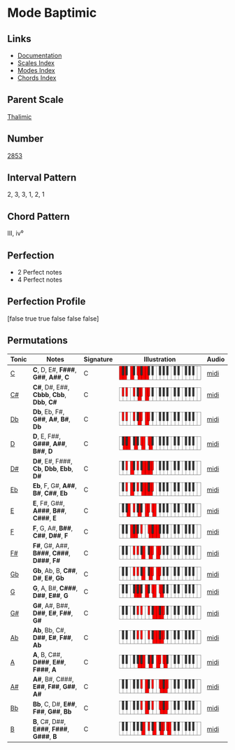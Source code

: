 # Mode Baptimic

## Links

- [Documentation](index.md)
- [Scales Index](Scales.md)
- [Modes Index](Modes.md)
- [Chords Index](Chords.md)

## Parent Scale

[Thalimic](ScaleThalimic.md)

## Number

[2853](https://ianring.com/musictheory/scales/2853)

## Interval Pattern

2, 3, 3, 1, 2, 1

## Chord Pattern

III, iv⁰

## Perfection

- 2 Perfect notes
- 4 Perfect notes

## Perfection Profile

[false true true false false false]

## Permutations

| Tonic | Notes | Signature | Illustration | Audio |
|-------|-------|-----------|--------------|-------|
| [C](ModeCNaturalBaptimic.md) | **C**, D, E#, **F###**, **G##**, **A##**, **C** | C | ![CNaturalBaptimic](ModeCNaturalBaptimic.png) | [midi](https://github.com/edipermadi/music/blob/main/docs/ModeCNaturalBaptimic.mid?raw=true) |
| [C#](ModeCSharpBaptimic.md) | **C#**, D#, E##, **Cbbb**, **Cbb**, **Dbb**, **C#** | C | ![CSharpBaptimic](ModeCSharpBaptimic.png) | [midi](https://github.com/edipermadi/music/blob/main/docs/ModeCSharpBaptimic.mid?raw=true) |
| [Db](ModeDFlatBaptimic.md) | **Db**, Eb, F#, **G##**, **A#**, **B#**, **Db** | C | ![DFlatBaptimic](ModeDFlatBaptimic.png) | [midi](https://github.com/edipermadi/music/blob/main/docs/ModeDFlatBaptimic.mid?raw=true) |
| [D](ModeDNaturalBaptimic.md) | **D**, E, F##, **G###**, **A##**, **B##**, **D** | C | ![DNaturalBaptimic](ModeDNaturalBaptimic.png) | [midi](https://github.com/edipermadi/music/blob/main/docs/ModeDNaturalBaptimic.mid?raw=true) |
| [D#](ModeDSharpBaptimic.md) | **D#**, E#, F###, **Cb**, **Dbb**, **Ebb**, **D#** | C | ![DSharpBaptimic](ModeDSharpBaptimic.png) | [midi](https://github.com/edipermadi/music/blob/main/docs/ModeDSharpBaptimic.mid?raw=true) |
| [Eb](ModeEFlatBaptimic.md) | **Eb**, F, G#, **A##**, **B#**, **C##**, **Eb** | C | ![EFlatBaptimic](ModeEFlatBaptimic.png) | [midi](https://github.com/edipermadi/music/blob/main/docs/ModeEFlatBaptimic.mid?raw=true) |
| [E](ModeENaturalBaptimic.md) | **E**, F#, G##, **A###**, **B##**, **C###**, **E** | C | ![ENaturalBaptimic](ModeENaturalBaptimic.png) | [midi](https://github.com/edipermadi/music/blob/main/docs/ModeENaturalBaptimic.mid?raw=true) |
| [F](ModeFNaturalBaptimic.md) | **F**, G, A#, **B##**, **C##**, **D##**, **F** | C | ![FNaturalBaptimic](ModeFNaturalBaptimic.png) | [midi](https://github.com/edipermadi/music/blob/main/docs/ModeFNaturalBaptimic.mid?raw=true) |
| [F#](ModeFSharpBaptimic.md) | **F#**, G#, A##, **B###**, **C###**, **D###**, **F#** | C | ![FSharpBaptimic](ModeFSharpBaptimic.png) | [midi](https://github.com/edipermadi/music/blob/main/docs/ModeFSharpBaptimic.mid?raw=true) |
| [Gb](ModeGFlatBaptimic.md) | **Gb**, Ab, B, **C##**, **D#**, **E#**, **Gb** | C | ![GFlatBaptimic](ModeGFlatBaptimic.png) | [midi](https://github.com/edipermadi/music/blob/main/docs/ModeGFlatBaptimic.mid?raw=true) |
| [G](ModeGNaturalBaptimic.md) | **G**, A, B#, **C###**, **D##**, **E##**, **G** | C | ![GNaturalBaptimic](ModeGNaturalBaptimic.png) | [midi](https://github.com/edipermadi/music/blob/main/docs/ModeGNaturalBaptimic.mid?raw=true) |
| [G#](ModeGSharpBaptimic.md) | **G#**, A#, B##, **D##**, **E#**, **F##**, **G#** | C | ![GSharpBaptimic](ModeGSharpBaptimic.png) | [midi](https://github.com/edipermadi/music/blob/main/docs/ModeGSharpBaptimic.mid?raw=true) |
| [Ab](ModeAFlatBaptimic.md) | **Ab**, Bb, C#, **D##**, **E#**, **F##**, **Ab** | C | ![AFlatBaptimic](ModeAFlatBaptimic.png) | [midi](https://github.com/edipermadi/music/blob/main/docs/ModeAFlatBaptimic.mid?raw=true) |
| [A](ModeANaturalBaptimic.md) | **A**, B, C##, **D###**, **E##**, **F###**, **A** | C | ![ANaturalBaptimic](ModeANaturalBaptimic.png) | [midi](https://github.com/edipermadi/music/blob/main/docs/ModeANaturalBaptimic.mid?raw=true) |
| [A#](ModeASharpBaptimic.md) | **A#**, B#, C###, **E##**, **F##**, **G##**, **A#** | C | ![ASharpBaptimic](ModeASharpBaptimic.png) | [midi](https://github.com/edipermadi/music/blob/main/docs/ModeASharpBaptimic.mid?raw=true) |
| [Bb](ModeBFlatBaptimic.md) | **Bb**, C, D#, **E##**, **F##**, **G##**, **Bb** | C | ![BFlatBaptimic](ModeBFlatBaptimic.png) | [midi](https://github.com/edipermadi/music/blob/main/docs/ModeBFlatBaptimic.mid?raw=true) |
| [B](ModeBNaturalBaptimic.md) | **B**, C#, D##, **E###**, **F###**, **G###**, **B** | C | ![BNaturalBaptimic](ModeBNaturalBaptimic.png) | [midi](https://github.com/edipermadi/music/blob/main/docs/ModeBNaturalBaptimic.mid?raw=true) |
